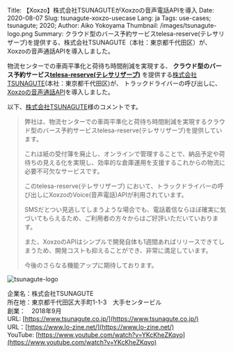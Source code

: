 Title: 【Xoxzo】株式会社TSUNAGUTEがXoxzoの音声電話APIを導入
Date: 2020-08-07
Slug: tsunagute-xoxzo-usecase
Lang: ja
Tags: use-cases; tsunagute; 2020;
Author: Aiko Yokoyama
Thumbnail: /images/tsunagute-logo.png
Summary: クラウド型のバース予約サービスtelesa-reserve(テレサリザーブ)を提供する、株式会社TSUNAGUTE（本社：東京都千代田区）が、Xoxzoの音声通話APIを導入しました。

物流センターでの車両平準化と荷待ち時間削減を実現する、
__クラウド型のバース予約サービス[telesa-reserve(テレサリザーブ)](https://www.tsunagute.co.jp/reserve/)__ を提供する[株式会社TSUNAGUTE](https://www.tsunagute.co.jp/)(本社：東京都千代田区)が、
トラックドライバーの呼び出しに、[Xoxzoの音声通話API](https://www.xoxzo.com/ja/about/voice-api/)を導入しました。

以下、[株式会社TSUNAGUTE](https://www.tsunagute.co.jp/)様のコメントです。

> 弊社は、物流センターでの車両平準化と荷待ち時間削減を実現するクラウド型のバース予約サービスtelesa-reserve(テレサリザーブ)を提供しています。
>
> これは紙の受付簿を廃止し、オンラインで管理することで、納品予定や荷待ちの見える化を実現し、効率的な倉庫運用を支援するこれからの物流に必要不可欠なサービスです。
>
> このtelesa-reserve(テレサリザーブ) において、トラックドライバーの呼び出しにXoxzoのVoice(音声電話)APIが利用されています。
>
> SMSだとつい見逃してしまうような場合でも、電話着信ならほぼ確実に気づいてもらえるため、ご利用者の方々からはご好評いただいていおります。
>
> また、XoxzoのAPIはシンプルで開発自体も1週間あればリリースできてしまうため、開発コストも抑えることができ、非常に満足しています。
>
> 今後のさらなる機能アップに期待しております。

![tsunagute-logo](/images/tsunagute-logo.png)

企業名：株式会社TSUNAGUTE<br>
所在地：東京都千代田区大手町1-1-3　大手センタービル<br>
創業：　2018年9月<br>
URL: [https://www.tsunagute.co.jp/](https://www.tsunagute.co.jp/) <br>
URL：[https://www.lo-zine.net/](https://www.lo-zine.net/) <br>
YouTube: [https://www.youtube.com/watch?v=YKcKheZKqyo](https://www.youtube.com/watch?v=YKcKheZKqyo) <br>
